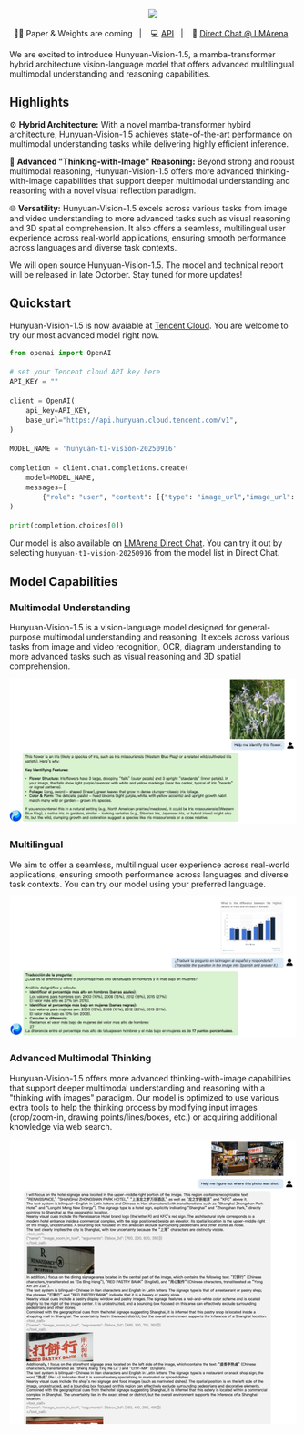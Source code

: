 <p align="center">
 <img src="https://dscache.tencent-cloud.cn/upload/uploader/hunyuan-64b418fd052c033b228e04bc77bbc4b54fd7f5bc.png" width="200"/> <br>
</p>

<p align="center">
📑🤗 Paper & Weights are coming</a>&nbsp&nbsp | &nbsp&nbsp 💻 <a href="https://cloud.tencent.com/document/product/1729/104753">API</a>&nbsp&nbsp | &nbsp&nbsp 💭 <a href="https://lmarena.ai/?mode=direct">Direct Chat @ LMArena</a>&nbsp&nbsp
</p>


We are excited to introduce Hunyuan-Vision-1.5, a mamba-transformer hybrid architecture vision-language model that offers advanced multilingual multimodal understanding and reasoning capabilities. 

## Highlights
⚙️ **Hybrid Architecture:** With a novel mamba-transformer hybird architecture, Hunyuan-Vision-1.5 achieves state-of-the-art performance on multimodal understanding tasks while delivering highly efficient inference. 

🧩 **Advanced "Thinking-with-Image" Reasoning:** Beyond strong and robust multimodal reasoning, Hunyuan-Vision-1.5 offers more advanced thinking-with-image capabilities that support deeper multimodal understanding and reasoning with a novel visual reflection paradigm.

🌐 **Versatility:** Hunyuan-Vision-1.5 excels across various tasks from image and video understanding to more advanced tasks such as visual reasoning and 3D spatial comprehension. It also offers a seamless, multilingual user experience across real-world applications, ensuring smooth performance across languages and diverse task contexts.


We will open source Hunyuan-Vision-1.5. The model and technical report will be released in late Octorber. Stay tuned for more updates! 


## Quickstart

Hunyuan-Vision-1.5 is now avaiable at [Tencent Cloud](https://cloud.tencent.com/document/product/1729/104753). You are welcome to try our most advanced model right now.


```python
from openai import OpenAI

# set your Tencent cloud API key here
API_KEY = ""

client = OpenAI(
    api_key=API_KEY,
    base_url="https://api.hunyuan.cloud.tencent.com/v1",
)

MODEL_NAME = 'hunyuan-t1-vision-20250916'

completion = client.chat.completions.create(
    model=MODEL_NAME,
    messages=[
        {"role": "user", "content": [{"type": "image_url","image_url": {"url": "https://dscache.tencent-cloud.cn/upload/uploader/hunyuan-64b418fd052c033b228e04bc77bbc4b54fd7f5bc.png"}},{"type": "text", "text": "What is it?"},]}]
)

print(completion.choices[0])
```

Our model is also available on [LMArena Direct Chat](https://lmarena.ai/?mode=direct). You can try it out by selecting `hunyuan-t1-vision-20250916` from the model list in Direct Chat. 


## Model Capabilities

### Multimodal Understanding

Hunyuan-Vision-1.5 is a vision-language model designed for general-purpose multimodal understanding and reasoning. It excels across various tasks from image and video recognition, OCR, diagram understanding to more advanced tasks such as visual reasoning and 3D spatial comprehension.

<div style="max-height:500px; overflow-y:auto;">
  <img src="./assets/demo-recognition.jpg" alt="Long Image">
</div>

### Multilingual 
We aim to offer a seamless, multilingual user experience across real-world applications, ensuring smooth performance across languages and diverse task contexts. You can try our model using your preferred language.


<div style="max-height:500px; overflow-y:auto;">
  <img src="./assets/demo-multilingual.jpg" alt="Long Image">
</div>

### Advanced Multimodal Thinking

Hunyuan-Vision-1.5 offers more advanced thinking-with-image capabilities that support deeper multimodal understanding and reasoning with a "thinking with images" paradigm. Our model is optimized to use various extra tools to help the thinking process by modifying input images (crop/zoom-in, drawing points/lines/boxes, etc.) or acquiring additional knowledge via web search.

<div style="max-height:500px; overflow-y:auto;">
  <img src="./assets/demo-thinking-with-images.jpg" alt="Long Image">
</div>